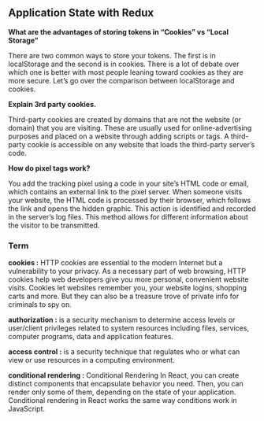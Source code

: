 
## Application State with Redux




**What are the advantages of storing tokens in “Cookies” vs “Local Storage”**

There are two common ways to store your tokens. The first is in localStorage and the second is in cookies. There is a lot of debate over which one is better with most people leaning toward cookies as they are more secure. Let’s go over the comparison between localStorage and cookies.

**Explain 3rd party cookies.**

Third-party cookies are created by domains that are not the website (or domain) that you are visiting. These are usually used for online-advertising purposes and placed on a website through adding scripts or tags. A third-party cookie is accessible on any website that loads the third-party server’s code.

**How do pixel tags work?**

You add the tracking pixel using a code in your site’s HTML code or email, which contains an external link to the pixel server. When someone visits your website, the HTML code is processed by their browser, which follows the link and opens the hidden graphic. This action is identified and recorded in the server’s log files. This method allows for different information about the visitor to be transmitted.


### Term


**cookies :** HTTP cookies are essential to the modern Internet but a vulnerability to your privacy. As a necessary part of web browsing, HTTP cookies help web developers give you more personal, convenient website visits. Cookies let websites remember you, your website logins, shopping carts and more. But they can also be a treasure trove of private info for criminals to spy on.


**authorization :** is a security mechanism to determine access levels or user/client privileges related to system resources including files, services, computer programs, data and application features.


**access control :** is a security technique that regulates who or what can view or use resources in a computing environment.


**conditional rendering :** Conditional Rendering In React, you can create distinct components that encapsulate behavior you need. Then, you can render only some of them, depending on the state of your application. Conditional rendering in React works the same way conditions work in JavaScript.